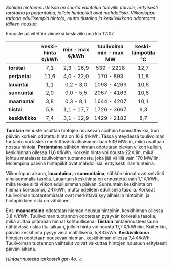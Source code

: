 *Sähkön hintaennusteissa on suurta vaihtelua tuleville päiville, erityisesti torstaina ja perjantaina, jolloin hintapiikit ovat mahdollisia. Viikonloppu tarjoaa edullisempia hintoja, mutta tiistaina ja keskiviikkona odotetaan jälleen nousua.*

Ennuste päivitettiin viimeksi keskiviikkona klo 12:07.

|            | keski-<br>hinta<br>¢/kWh | min - max<br>¢/kWh | tuulivoima<br>min - max<br>MW | keski-<br>lämpötila<br>°C |
|:-------------|:----------------:|:----------------:|:-------------:|:-------------:|
| **torstai**  | 7,1              | 2,3 - 16,9       | 539 - 2218    | 12,7          |
| **perjantai**| 11,6             | 4,0 - 22,0       | 170 - 893     | 11,8          |
| **lauantai** | 1,1              | 0,2 - 3,0        | 1098 - 4269   | 10,8          |
| **sunnuntai**| 2,0              | 0,0 - 5,5        | 2067 - 4163   | 10,8          |
| **maanantai**| 3,8              | 0,3 - 8,1        | 1644 - 4207   | 10,1          |
| **tiistai**  | 5,8              | 1,1 - 17,7       | 1726 - 3667   | 9,3           |
| **keskiviikko**| 7,4            | 3,1 - 12,9       | 1429 - 2182   | 8,7           |

**Torstain** ennuste osoittaa hintojen nousevan ajoittain huomattaviksi, kun päivän korkein odotettu hinta on 16,9 ¢/kWh. Tässä yhteydessä tuulivoiman tuotanto voi laskea merkittävästi alhaisimmillaan 539 MW:iin, mikä osaltaan nostaa hintoja. **Perjantaina** sähkön hinnan odotetaan olevan viikon kallein, keskihinnan ollessa 11,6 ¢/kWh. Korkein hinta voi nousta 22 ¢:iin, mikä johtuu matalasta tuulivoiman tuotannosta, joka jää välillä vain 170 MW:iin. Molempina päivinä hintapiikit ovat mahdollisia, erityisesti illan tunteina.

Viikonlopun aikana, **lauantaina** ja **sunnuntaina**, sähkön hinnat ovat selvästi alhaisemmalla tasolla. Lauantain keskihinta on ennustettu vain 1,1 ¢/kWh, mikä tekee siitä viikon edullisimman päivän. Sunnuntain keskihinta on hieman korkeampi, 2 ¢/kWh, mutta edelleen edullisella tasolla. Korkeat tuulivoiman tuotantomäärät ovat merkittävä syy alhaisiin hintoihin, ja hintapiikkien riski on vähäinen.

Ensi **maanantaina** odotetaan hieman nousua hintoihin, keskihinnan ollessa 3,8 ¢/kWh. Tuulivoiman tuotannon odotetaan pysyvän korkealla tasolla, mikä auttaa pitämään hinnat kohtuullisena. **Tiistain** hintaennusteessa on nähtävissä riskiä ilta-aikaan, jolloin hinta voi nousta 17,7 ¢/kWh:iin. Kuitenkin, päivän keskihinta pysyy vielä maltillisena, 5,8 ¢/kWh. **Keskiviikkona** hintojen odotetaan nousevan hieman, keskihinnan ollessa 7,4 ¢/kWh. Tuulivoiman tuotannon vaihtelut voivat vaikuttaa hintojen nousuun erityisesti päivän aikana.

*Hintaennusteita tarkasteli gpt-4o.* 📈
